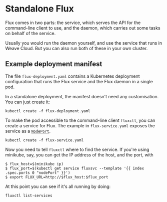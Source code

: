 # Standalone Flux

Flux comes in two parts: the service, which serves the API for the
command-line client to use, and the daemon, which carries out some
tasks on behalf of the service.

Usually you would run the daemon yourself, and use the service that
runs in Weave Cloud. But you can also run both of these in your own
cluster.

## Example deployment manifest

The file `flux-deployment.yaml` contains a Kubernetes deployment
configuration that runs the Flux service and the Flux daemon in a
single pod.

In a standalone deployment, the manifest doesn't need any
customisation. You can just create it:

```
kubectl create -f flux-deployment.yaml
```

To make the pod accessible to the command-line client `fluxctl`, you
can create a service for Flux. The example in `flux-service.yaml`
exposes the service as a
[`NodePort`](http://kubernetes.io/docs/user-guide/services/#type-nodeport).

```
kubectl create -f flux-service.yaml
```

Now you need to tell `fluxctl` where to find the service. If you're
using minikube, say, you can get the IP address of the host, and the
port, with

```
$ flux_host=$(minikube ip)
$ flux_port=$(kubectl get service fluxsvc --template '{{ index .spec.ports 0 "nodePort" }}')
$ export FLUX_URL=http://$flux_host:$flux_port
```

At this point you can see if it's all running by doing:

```
fluxctl list-services
```
